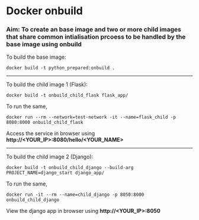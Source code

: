 # Docker onbuild

### Aim: To create an base image and two or more child images that share common intialisation prcoess to be handled by the base image using onbuild

To build the base image:

`docker build -t python_prepared:onbuild .`

---

To build the child image 1 (Flask):

`docker build -t onbuild_child_flask flask_app/`

To run the same,

`docker run --rm --network=test-network -it --name=flask_child -p 8080:8000 onbuild_child_flask`

Access the service in browser using **http://<YOUR_IP>:8080/hello/<YOUR_NAME>**

---

To build the child image 2 (Django):

`docker build -t onbuild_child_django --build-arg PROJECT_NAME=django_start django_app/`

To run the same,

`docker run -it --rm --name=child_django -p 8050:8000  onbuild_child_django`

View the django app in browser using **http://<YOUR_IP>:8050** 
